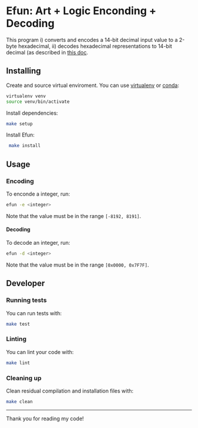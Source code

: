 # Efun: Art + Logic Enconding + Decoding 

This program i) converts and encodes a 14-bit decimal input value to a 2-byte hexadecimal, ii) decodes hexadecimal representations to 14-bit decimal (as described in [this doc](https://github.com/bt3gl/PRIV-Interview_take_home_projects/blob/master/art_and_logic/1-efun/AlpcPart1-190801.pdf).


## Installing

Create and source virtual enviroment. You can use [virtualenv](https://virtualenv.pypa.io/en/latest/) or [conda](https://docs.conda.io/en/latest/):

```bash
virtualenv venv
source venv/bin/activate
```

Install dependencies:

```bash
make setup
```

Install Efun:

```bash
 make install
```


## Usage

### Encoding

To enconde a integer, run:

```bash
efun -e <integer>
```

Note that the value must be in the range `[-8192, 8191]`.

#### Decoding

To decode an integer, run:

```bash
efun -d <integer>
```

Note that the value must be in the range `[0x0000, 0x7F7F]`.


## Developer

### Running tests

You can run tests with:

```bash
make test
```

### Linting

You can lint your code with:

```bash
make lint
```

### Cleaning up

Clean residual compilation and installation files with:

```bash
make clean
```


----

Thank you for reading my code!
